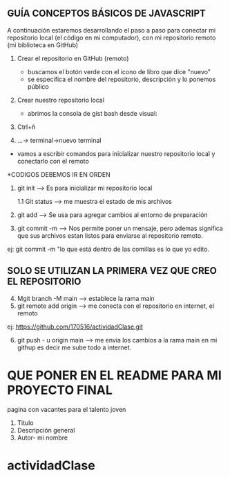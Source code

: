 ## GUÍA CONCEPTOS BÁSICOS DE JAVASCRIPT


A continuación estaremos desarrollando el paso a paso para conectar mi repositorio local (el código en mi computador), con mi repositorio remoto (mi biblioteca en GitHub)


1. Crear el repositorio en GitHub (remoto)
   * buscamos el botón verde con el icono de libro que dice "nuevo"
   * se especifica el nombre del repositorio, descripción y lo ponemos público


2. Crear nuestro repositorio local

   * abrimos la consola de gist bash desde visual:
  1. Ctrl+ñ
  2. ...-> terminal->nuevo terminal

* vamos a escribir comandos para inicializar nuestro repositorio local y conectarlo con el remoto

 *CODIGOS DEBEMOS IR EN ORDEN

1. git init --> Es para inicializar mi repositorio local

   1.1 Git status --> me muestra el estado de mis archivos

2. git add --> Se usa para agregar cambios al entorno de preparación

3. git commit -m --> Nos permite poner un mensaje, pero ademas significa que sus archivos estan listos para enviarse al repositorio remoto.

 ej: git commit -m "lo que está dentro de las comillas es lo que yo edito.
 
## SOLO SE UTILIZAN LA PRIMERA VEZ QUE CREO EL REPOSITORIO
4. Mgit branch -M main --> establece la rama main
5. git remote add origin --> me conecta con el repositorio en internet, el remoto

ej: https://github.com/170516/actividadClase.git

6.  git push - u origin main --> me envia los cambios a la rama main en mi githup es decir me sube todo a internet. 

# QUE PONER EN EL README PARA MI PROYECTO FINAL
pagina con vacantes para el talento joven
1. Titulo
2. Descripción general
3. Autor- mi nombre

# actividadClase


